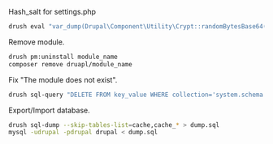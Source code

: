 Hash_salt for settings.php

``` sh
drush eval "var_dump(Drupal\Component\Utility\Crypt::randomBytesBase64(55))"
```

Remove module.
``` sh
drush pm:uninstall module_name
composer remove druapl/module_name
```

Fix "The module does not exist".
``` sh
drush sql-query "DELETE FROM key_value WHERE collection='system.schema' AND name='module_name';"
```

Export/Import database. 
``` sh
drush sql-dump --skip-tables-list=cache,cache_* > dump.sql
mysql -udrupal -pdrupal drupal < dump.sql
```
